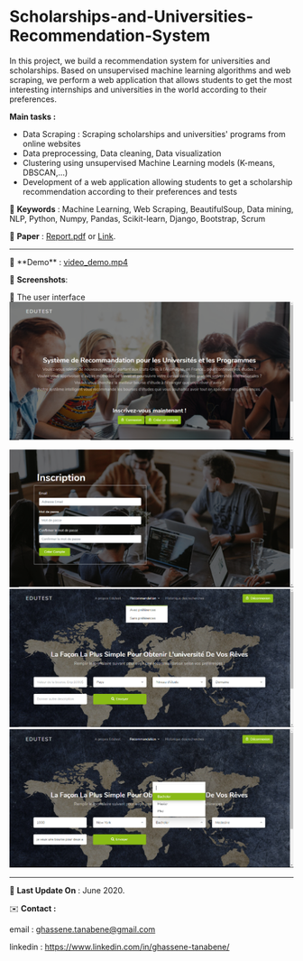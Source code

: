 # Scholarships-and-Universities-Recommendation-System

In this project, we build a recommendation system for universities and scholarships. Based on unsupervised machine learning algorithms and web scraping, we perform a web application that allows students to get the most interesting internships and universities in the world according to their preferences.

**Main tasks :** 
- Data Scraping : Scraping scholarships and universities' programs from online websites 
- Data preprocessing, Data cleaning, Data visualization 
- Clustering using unsupervised Machine Learning models (K-means, DBSCAN,...)
- Development of a web application allowing students to get a scholarship recommendation according to their preferences and tests

📍 **Keywords** : Machine Learning, Web Scraping, BeautifulSoup, Data mining, NLP, Python, Numpy, Pandas, Scikit-learn, Django, Bootstrap, Scrum

📓 **Paper** : <a href="./Documentation/Rapport PCD - Recommendation system for universities & programs.pdf"> Report.pdf</a> or <a href="https://drive.google.com/file/d/14_Y4zPSxZvAA_K-_EdaUJIMrDvXlgnmN/view?usp=sharing">Link</a>.
<hr>
🎥 **Demo** : <a href="https://drive.google.com/file/d/1-Hjc64SEU_dnliqNb6DL2Cib_bxoqrz5/view?usp=sharing"> video_demo.mp4</a>

📍 **Screenshots**:



📝 The user interface 
<img src="./Documentation/Screenshots/0.png">

<img src="./Documentation/Screenshots/1.png">

<img src="./Documentation/Screenshots/4.0.png">

<img src="./Documentation/Screenshots/4.1.png">


<hr>

📅 **Last Update On** : June 2020.


✉️ **Contact :**

email : ghassene.tanabene@gmail.com

linkedin : https://www.linkedin.com/in/ghassene-tanabene/
